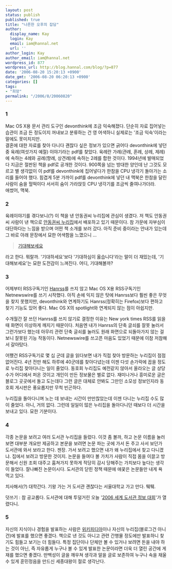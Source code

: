 ```yaml
---
layout: post
status: publish
published: true
title: "나른한 오후의 잡담"
author:
  display_name: Kay
  login: Kay
  email: iam@hannal.net
  url: ''
author_login: Kay
author_email: iam@hannal.net
wordpress_id: 877
wordpress_url: http://blog.hannal.com/blog/?p=877
date: '2006-08-20 15:20:13 +0900'
date_gmt: '2006-08-20 06:20:13 +0900'
categories: []
tags:
- "희망"
permalink: "/2006/8/20060820"
---
```

<h3>1</h3>
<p>Mac OS X용 문서 관리 도구인 devonthink에 조금 익숙해졌다. 단순히 자료 집어넣는 습관이 조금 든 정도이지 꺼내보고 분류하는 건 영 어색하니 실제로는 '조금 익숙'이라는 말에도 못미치지만.<br />
결혼에 대한 자료를 찾아 다니다 괜찮다 싶은 정보가 있으면 긁어다 devonthink에 넣던 중 육례(여섯가지 예절) 이야기라는 pdf를 찾았다. 육례란 가례(관례, 혼례, 상례, 제례)에 속하는 4례와 공례(향례, 상견례)에 속하는 2례를 합한 것이다. 1994년에 발매되었다 지금은 절판된 책을 pdf로 공개한 것이다. 900쪽을 넘는 방대한 양인데 난 그것도 모르고 별 생각없이 이 pdf를 devonthink에 집어넣다가 한참을 CPU 냉각기 돌아가는 소리를 들어야 했다. 힘겹게 5분 가까이 pdf를 devonthink에 넣던 내 맥북은 한참을 달린 사람이 숨을 헐떡이다 서서히 숨이 가라앉듯 CPU 냉각기를 조금씩 줄여나가더라.<br />
애썼어, 맥북.</p>
<h3>2</h3>
<p>육례이야기를 겪다보니(?) 이 책을 낸 안동권씨 누리집에 관심이 생겼다. 저 책도 안동권씨 사람이 낸 책으로 <a href="http://www.andongkwon.or.kr">안동권씨 누리집</a>에서 배포하고 있기 때문이다. 참 가문에 자부심이 대단하다는 느낌을 받으며 어떤 책 소개를 보러 갔다. 아직 준비 중이라는 안내가 있는데 그 바로 아래 문장에서 묘한 어색함을 느꼈으니 ...</p>
<blockquote><p>
<a href="http://www.andongkwon.or.kr/books/youngga_sogae.html">기대해보세요<br />
</a></p></blockquote>
<p>라고 한다. 뭐랄까. '기대하세요'보다 '기대하심이 옳습니다'라는 말이 더 재밌는데, '기대해보세요'는 묘한 도전감이 느껴진다. 어디, 기대해볼까?</p>
<h3>3</h3>
<p>어제부터 RSS구독기인 <a href="http://www.hanrss.com">Hanrss</a>를 쓰지 않고 Mac OS X용 RSS구독기인 Netnewswire를 쓰기 시작했다. 아직 손에 익지 않은 탓에 Hanrss보다 훨씬 좋은 무엇을 찾지 못했지만, devonthink와 연계하기도 Hanrss(정확히는 Firefox)보다 편하고 찾기 기능도 있어 좋다. Mac OS X의 spotlight와 연계되지 않는 점이 아쉽지만.</p>
<p>수개월간 잘 쓰던 Hanrss를 쓰지 않기로 결정한 이유는 New york times RSS를 읽을 때 화면이 이상하게 깨지기 때문이다. 처음엔 내가 Hanrss의 단축 글쇠를 잘못 눌러서 그런가보다 했는데 아무리 관련 단축 글쇠를 눌러도 원래 화면으로 되돌아가지 않는 걸 보니 잘못된 기능 작동이다. Netnewswire를 쓰고픈 마음도 있었기 때문에 이참 저참해서 갈아탔다.</p>
<p>어쨌건 RSS구독기로 몇 십 군데 글을 읽다보면 내가 직접 찾아 방문하는 누리집이 점점 없어진다. 4년 전만 해도 하루에 40군데를 찾아다녔는데 이젠 다섯 손가락에 꼽을 정도로 누리집 찾아다니는 일이 줄었다. 동호회 누리집도 예전같지 않아서 올라오는 글 상당수가 어디에서 퍼온 것이고 개인이 만든 정보물은 별로 없다. 재미나거나 흥미로운 글은 블로그 곳곳에서 돌고 도는데다 그런 글은 대체로 안봐도 그만인 소모성 정보인지라 동호회 게시판은 풍요롭지만 무척 빈곤하다.</p>
<p>누리집을 돌아다니며 노는 데 보내는 시간이 만만찮았는데 이젠 다니는 누리집 수도 많이 줄었다. 아니, 거의 없다. 그런데 일일이 많은 누리집을 돌아다니던 때보다 더 시간을 보내고 있다. 묘한 기분이다.</p>
<h3>4</h3>
<p>각종 논문을 보려고 여러 도서관 누리집을 들렀다. 이것 좀 볼까, 하고 논문 이름을 눌러보면 대부분 개요만 제공하고 본문을 보려면 논문 파는 곳에 가서 돈 주고 사서 보던가 도서관에 와서 보라고 한다. 젠장. 가서 보려고 했으면 내가 왜 누리집에서 찾고 다니겠냐. 집에서 보려고 방문한 것이지. 논문을 들여다 볼 가치가 사람이 직접 몸을 이끌고 방문해서 신원 조회 대주고 훔쳐가지 못하게 적당히 감시 당해주는 가치보다 높다는 생각이 들었다. 잘나빠진 논문이시다. 도서관의 닫힌 정책 때문에 애꿎은 논문들만 내게 욕 먹고 있다.</p>
<p>치사해서(?) 대학간다. 기왕 가는 거 도서관 괜찮다는 서울대학교 가고 만다. 퉤퉤.</p>
<p>덧쓰기 : 참 공교롭다. 도서관에 대해 투덜거린 오늘 '<a href="http://www.ifla2006seoul.org/">2006 세계 도서관 정보 대회</a>'가 열렸다니.</p>
<h3>5</h3>
<p>자신의 지식이나 경험을 발표하는 사람은 <a href="http://www.wikipedia.org">위키피디아</a>이나 자신의 누리집(블로그건 아니건)에 발표를 했으면 좋겠다. 책으로 낸 것도 아니고 관련 간행물 정도에만 발표하니 찾기도 힘들고 보기는 더 힘들다. 특정 집단이나 단체만 볼 수 있거나 보려면 돈을 내야 하는 것이 아닌, 즉 자유롭게 누구나 볼 수 있게 발표한 논문이라면 더욱 더 열린 공간에 게재를 했으면 좋겠다. 만백성이 글을 깨우쳐 생각과 말을 글로 보존하여 누구나 속을 채울 수 있게 훈민정음을 만드신 세종대왕이 절로 생각난다.</p>
